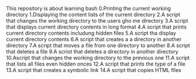 This repository is about learning bash 
0.Printing the current working directory
1.Displaying the content lists of the current directory
2.A script that changes the working directory to the users gho me directory
3.A script that displays current directory contents in long format
4.A script that prints current directory contents includung hidden files
5.A script tha display current directory contents
6.A script that creates a a directory in another directory
7.A script that moves a file from one directory to another
8.A script that deletes a file
9.A scriot that deletes a directory in another directory
10.Ascript that changes the working directory to the previous one
11.A script that lists all files even hidden onces
12.A script that prints the type of a file
13.A script that creates a symbolic link
14.A script that copies HTML files
